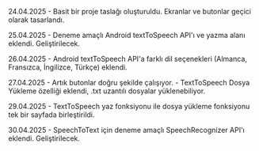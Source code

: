 24.04.2025 - Basit bir proje taslağı oluşturuldu. Ekranlar ve butonlar geçici olarak tasarlandı.

25.04.2025 - Deneme amaçlı Android textToSpeech API'ı ve yazma alanı eklendi. Geliştirilecek.

26.04.2025 - Android textToSpeech API'a farklı dil seçenekleri (Almanca, Fransızca, İngilizce, Türkçe) eklendi.

27.04.2025 - Artık butonlar doğru şekilde çalışıyor. - TextToSpeech Dosya Yükleme özelliği eklendi, .txt uzantılı dosyalar yüklenebiliyor.

29.04.2025 - TextToSpeech yaz fonksiyonu ile dosya yükleme fonksiyonu tek bir sayfada birleştirildi.

30.04.2025 - SpeechToText için deneme amaçlı SpeechRecognizer API'ı eklendi. Geliştirilecek.
